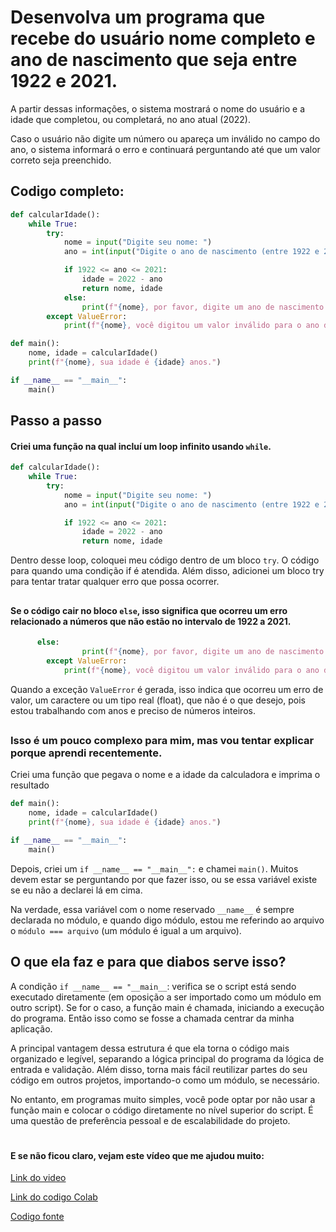 
# Desenvolva um programa que recebe do usuário nome completo e ano de nascimento que seja entre 1922 e 2021.
A partir dessas informações, o sistema mostrará o nome do usuário e a idade que completou, ou completará, no ano atual (2022).

Caso o usuário não digite um número ou apareça um inválido no campo do ano, o sistema informará o erro e continuará perguntando até que um valor correto seja preenchido.
## Codigo completo:
```python
def calcularIdade():
    while True:
        try:
            nome = input("Digite seu nome: ")
            ano = int(input("Digite o ano de nascimento (entre 1922 e 2021): "))

            if 1922 <= ano <= 2021:
                idade = 2022 - ano
                return nome, idade
            else:
                print(f"{nome}, por favor, digite um ano de nascimento entre 1922 e 2021.")
        except ValueError:
            print(f"{nome}, você digitou um valor inválido para o ano de nsacimento. Por favor, insira um número.")

def main():
    nome, idade = calcularIdade()
    print(f"{nome}, sua idade é {idade} anos.")

if __name__ == "__main__":
    main()
```

## Passo a passo
#### Criei uma função na qual incluí um loop infinito usando `while`.

```python
def calcularIdade():
    while True:
        try:
            nome = input("Digite seu nome: ")
            ano = int(input("Digite o ano de nascimento (entre 1922 e 2021): "))

            if 1922 <= ano <= 2021:
                idade = 2022 - ano
                return nome, idade
```
Dentro desse loop, coloquei meu código dentro de um bloco `try`. O código para quando uma condição if é atendida. Além disso, adicionei um bloco try para tentar tratar qualquer erro que possa ocorrer. 

##
#### Se o código cair no bloco `else`, isso significa que ocorreu um erro relacionado a números que não estão no intervalo de 1922 a 2021. 
```python
      else:
                print(f"{nome}, por favor, digite um ano de nascimento entre 1922 e 2021.")
        except ValueError:
            print(f"{nome}, você digitou um valor inválido para o ano de nsacimento. Por favor, insira um número.")
```
Quando a exceção `ValueError` é gerada, isso indica que ocorreu um erro de valor, um caractere ou um tipo real (float), que não é o que desejo, pois estou trabalhando com anos e preciso de números inteiros.
##
### Isso é um pouco complexo para mim, mas vou tentar explicar porque aprendi recentemente.

Criei uma função que pegava o nome e a idade da calculadora e imprima o resultado
```python
def main():
    nome, idade = calcularIdade()
    print(f"{nome}, sua idade é {idade} anos.")

if __name__ == "__main__":
    main()
```
Depois, criei um `if __name__ == "__main__":` e chamei `main()`. Muitos devem estar se perguntando por que fazer isso, ou se essa variável existe se eu não a declarei lá em cima.

Na verdade, essa variável com o nome reservado `__name__` é sempre declarada no módulo, e quando digo módulo, estou me referindo ao arquivo o `módulo === arquivo` (um módulo é igual a um arquivo).

## O que ela faz e para que diabos serve isso?

A condição `if __name__ == "__main__`: verifica se o script está sendo executado diretamente (em oposição a ser importado como um módulo em outro script). Se for o caso, a função main é chamada, iniciando a execução do programa.
Então isso como se fosse a chamada centrar da minha aplicação.

A principal vantagem dessa estrutura é que ela torna o código mais organizado e legível, separando a lógica principal do programa da lógica de entrada e validação. Além disso, torna mais fácil reutilizar partes do seu código em outros projetos, importando-o como um módulo, se necessário.

No entanto, em programas muito simples, você pode optar por não usar a função main e colocar o código diretamente no nível superior do script. É uma questão de preferência pessoal e de escalabilidade do projeto.
#
#### E se não ficou claro, vejam este vídeo que me ajudou muito:

[Link do video](https://youtu.be/150-dpYG1pg?si=SA3IyE02axg91sZ_)

[Link do codigo Colab](https://colab.research.google.com/drive/1gjWmTfUzv0VzqYRYC3EspHeMd_j9OIfM?usp=sharing)

[Codigo fonte](https://github.com/fabiobrasileiroo/Proz/blob/main/logica/nomeNasc/02.py)
